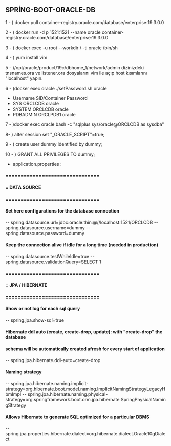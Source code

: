 ## SPRİNG-BOOT-ORACLE-DB

1 - ) docker pull container-registry.oracle.com/database/enterprise:19.3.0.0

2 - ) docker run -d p 1521:1521 --name oracle container-registry.oracle.com/database/enterprise:19.3.0.0

3 - ) docker exec -u root --workdir / -ti oracle /bin/sh

4 - ) yum install vim

5 - )/opt/oracle/product/19c/dbhome_1/network/admin dizinizdeki tnsnames.ora ve listener.ora dosyalarını vim ile açıp
host kısımlarını "localhost" yapın.

6 - )docker exec oracle ./setPassword.sh oracle
- Username	SID/Container	Password
- SYS		    ORCLCDB		    oracle
- SYSTEM	  ORCLCDB	    	oracle
- PDBADMIN	ORCLPDB1    	oracle

7 - )docker exec oracle bash -c "sqlplus sys/oracle@ORCLCDB as sysdba"

8- )  alter session set "_ORACLE_SCRIPT"=true;

9 - ) create user dummy identified by dummy;

10 - )  GRANT ALL PRIVILEGES TO dummy;

- application.properties :
#### ===============================
#### = DATA SOURCE
#### ===============================
#### Set here configurations for the database connection
-- spring.datasource.url=jdbc:oracle:thin:@//localhost:1521/ORCLCDB
-- spring.datasource.username=dummy
-- spring.datasource.password=dummy
#### Keep the connection alive if idle for a long time (needed in production)
-- spring.datasource.testWhileIdle=true
-- spring.datasource.validationQuery=SELECT 1
#### ===============================
#### = JPA / HIBERNATE
#### ===============================
#### Show or not log for each sql query
-- spring.jpa.show-sql=true
#### Hibernate ddl auto (create, create-drop, update): with "create-drop" the database
#### schema will be automatically created afresh for every start of application
-- spring.jpa.hibernate.ddl-auto=create-drop
#### Naming strategy
-- spring.jpa.hibernate.naming.implicit-strategy=org.hibernate.boot.model.naming.ImplicitNamingStrategyLegacyHbmImpl
-- spring.jpa.hibernate.naming.physical-strategy=org.springframework.boot.orm.jpa.hibernate.SpringPhysicalNamingStrategy
#### Allows Hibernate to generate SQL optimized for a particular DBMS
-- spring.jpa.properties.hibernate.dialect=org.hibernate.dialect.Oracle10gDialect

